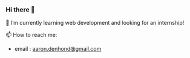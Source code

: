### Hi there 👋

🌱 I’m currently learning web development and looking for an internship!

📫 How to reach me: 
 - email : aaron.denhond@gmail.com

<!--
**AaronDenHond/AaronDenHond** is a ✨ _special_ ✨ repository because its `README.md` (this file) appears on your GitHub profile.

Here are some ideas to get you started:

- 🔭 I’m currently working on ...

- 👯 I’m looking to collaborate on ...
- 🤔 I’m looking for help with ...
- 💬 Ask me about ...
- 
- 😄 Pronouns: ...
- ⚡ Fun fact: ...
-->
